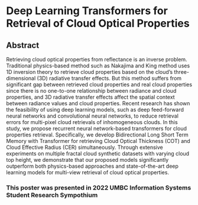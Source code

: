 # Deep Learning Transformers for Retrieval of Cloud Optical Properties
## Abstract
Retrieving cloud optical properties from reflectance is an inverse problem. Traditional physics-based method such as Nakajima and King method uses 1D inversion theory to retrieve cloud properties based on the cloud’s three-dimensional (3D) radiative transfer effects. But this method suffers from significant gap between retrieved cloud properties and real cloud properties since there is no one-to-one relationship between radiance and cloud properties, and 3D radiative transfer effects affect the spatial context between radiance values and cloud properties. 
Recent research has shown the feasibility of using deep learning models, such as deep feed-forward neural networks and convolutional neural networks, to reduce retrieval errors for multi-pixel cloud retrievals of inhomogeneous clouds. In this study, we propose recurrent neural network-based transformers for cloud properties retrieval. Specifically, we develop Bidirectional Long Short Term Memory with Transformer for retrieving Cloud Optical Thickness (COT) and Cloud Effective Radius (CER) simultaneously. Through extensive experiments on multiple fractal cloud synthetic datasets with varying cloud top height, we demonstrate that our proposed models significantly outperform both physics-based approaches and state-of-the-art deep learning models for multi-view retrieval of cloud optical properties.

### This poster was presented in 2022 UMBC Information Systems Student Research Sympothium 

